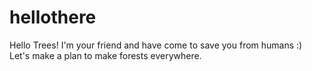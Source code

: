 # hellothere
Hello Trees! I'm your friend and have come to save you from humans :)
Let's make a plan to make forests everywhere.
